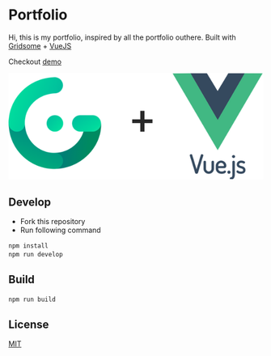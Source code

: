 # Portfolio
Hi, this is my portfolio, inspired by all the portfolio outhere.
Built with [Gridsome](https://gridsome.org/) + [VueJS](https://vuejs.org/)

Checkout [demo](https://me.coddeine.com)

![Gridsome + Vue](/docs/images/gridsome_vue.png)

## Develop
- Fork this repository
- Run following command
```bash
npm install
npm run develop
```

## Build

```bash
npm run build
```

## License
[MIT](https://opensource.org/licenses/MIT)

